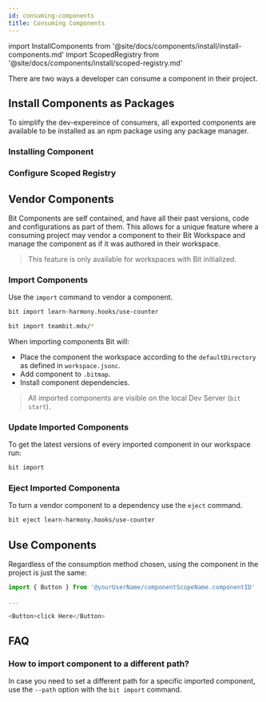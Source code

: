```yaml
---
id: consuming-components
title: Consuming Components
---
```


import InstallComponents from '@site/docs/components/install/install-components.md'
import ScopedRegistry from '@site/docs/components/install/scoped-registry.md'

There are two ways a developer can consume a component in their project.

## Install Components as Packages

To simplify the dev-expereince of consumers, all exported components are available to be installed as an npm package using any package manager.

### Installing Component

<InstallComponents />

### Configure Scoped Registry

<ScopedRegistry />

## Vendor Components

Bit Components are self contained, and have all their past versions, code and configurations as part of them. This allows for a unique feature where a consuming project may vendor a component to their Bit Workspace and manage the component as if it was authored in their workspace.

> This feature is only available for workspaces with Bit initialized.

### Import Components

Use the `import` command to vendor a component.

```bash title="Import a single component"
bit import learn-harmony.hooks/use-counter
```

```bash title="Import many components with glob-pattern"
bit import teambit.mdx/*
```

When importing components Bit will:

* Place the component the workspace according to the `defaultDirectory` as defined in `workspace.jsonc`.
* Add component to `.bitmap`.
* Install component dependencies.

> All imported components are visible on the local Dev Server (`bit start`).

### Update Imported Components

To get the latest versions of every imported component in our workspace run:

```bash
bit import
```

### Eject Imported Componenta

To turn a vendor component to a dependency use the `eject` command.

```sh
bit eject learn-harmony.hooks/use-counter
```

## Use Components

Regardless of the consumption method chosen, using the component in the project is just the same:

```js title="app.js"
import { Button } from '@yourUserName/componentScopeName.componentID'

...

<Button>click Here</Button>
```

## FAQ

### How to import component to a different path?

In case you need to set a different path for a specific imported component, use the `--path` option with the `bit import` command.
